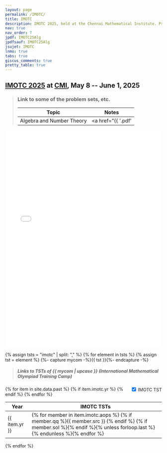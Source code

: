 ```yaml
---
layout: page
permalink: /IMOTC/
title: IMOTC
description: IMOTC 2025, held at the Chennai Mathematical Institute. Problem set, Solutions, Questions, Answers, Hints, Walkthroughs, Discussions, Solutions in pdf.
nav: true
nav_order: 7
jpdf: IMOTC25Alg
jpdfsauf: IMOTC25Alg
jsujet: IMOTC
lnmo: true
tabs: true
giscus_comments: true
pretty_table: true
---
```


## [IMOTC 2025](https://olympiads.hbcse.tifr.res.in/mathematical-olympiad-2024-2025/) at [CMI](https://www.cmi.ac.in/), May 8 -- June 1, 2025

> ### Link to some of the problem sets, etc.
>
> |      Topic          |          Notes      |
> | :------------: | :------------: |
> | Algebra and Number Theory | <a href="{{ '.pdf' | prepend: page.jpdf | prepend: '/' | prepend: page.jsujet | prepend: 'assets/pdf/' | relative_url }}" target="_blank" rel="noopener noreferrer"><i class="fa-solid fa-file-pdf fa-2x"></i></a> |
>

<iframe src="{{ site.baseurl }}/assets/pdf/IMOTC/IMOTC25Alg.pdf" width="100%" height="700" frameborder="no" border="0" marginwidth="0" marginheight="0"></iframe>


{% assign tsts = "imotc" | split: "," %}
{% for element in tsts %}
{% assign tst = element %}
{%- capture mycom -%}{{ tst }}{%- endcapture -%}

> ##### Links to TSTs of {{ mycom | upcase }} (International Mathematical Olympiad Training Camp)

<!-- Column Toggle Checkboxes -->
<div id="column-controls" style="float: right; margin-left: 1rem;">
  <label><input type="checkbox" class="toggle-col" data-col="1" checked> IMOTC TST</label>
</div>

<!-- Table -->
<table
  role="table"
  data-click-to-select="true"
  data-pagination="true"
  data-search="true"
  data-search-placeholder="please write here to search"
  data-show-columns="false"
  data-show-refresh="false"
  data-id-field="id"
  class="table"
>
  <thead>
    <tr>
      <th scope="col" data-field="yr" data-halign="center" data-align="center" data-sortable="true" >Year</th>
      <th scope="col" data-field="inmo" data-halign="center" data-align="center" >IMOTC TSTs</th>
    </tr>
  </thead>
  <tbody>
    {% for item in site.data.past %}
    {% if item.imotc.yr %}
      <tr>
        <td>{{ item.yr }} </td>
        <td>{% for member in item.imotc.aops %} {% if member.qq %}{{ member.src }} <a href="{{ member.qq }}" target="_blank" rel="noopener noreferrer"><i class="fa-solid fa-globe fa-2x"></i></a> {% endif %} {% if member.sol %}<a href="{{ member.sol }}" target="_blank" rel="noopener noreferrer"><i class="fa-solid fa-file-pdf fa-2x"></i></a>{% endif %}{% unless forloop.last %} <br>{% endunless %}{% endfor %}</td>
      </tr>
    {% endif %}
    {% endfor %}
  </tbody>
</table>


<!-- Script to toggle column visibility -->
<script>
  document.addEventListener('DOMContentLoaded', function () {
    const checkboxes = document.querySelectorAll('.toggle-col');

    checkboxes.forEach(function (checkbox) {
      checkbox.addEventListener('change', function () {
        const colIndex = parseInt(this.getAttribute('data-col')) + 1; // Adjust for checkbox column
        const display = this.checked ? '' : 'none';

        document.querySelectorAll('table tr').forEach(function (row) {
          const cell = row.querySelector(`td:nth-child(${colIndex}), th:nth-child(${colIndex})`);
          if (cell) cell.style.display = display;
        });
      });
    });
  });
</script>
<!-- 
|    Year     | {{ mycom | upcase }}  TSTs    |
| :------------: | :------------ | :------------: |
{% for item in site.data.past %}{% if item.[tst].yr %}| {{ mycom | upcase }} {{ item.[tst].yr }} |  {% for member in item.[tst].aops %}{% if member.qq %} {{ member.cmt }} <a href="{{ member.qq }}" target="_blank" rel="noopener noreferrer"><i class="fa-solid fa-globe fa-2x"></i></a> {% endif %} {% unless forloop.last %} <br> <br>{% endunless %}{% endfor %}  {% if item.[tst].discussion %}<a href="{{ site.url }}{{ site.baseurl }}/assets/pdf/{{ tst | upcase }}/{{ item.[tst].discussion }}.pdf" target="_blank" rel="noopener noreferrer"><i class="fa-solid fa-file-pdf fa-2x"></i></a>{% endif %}     {% if item.[tst].rk %}{{ item.[tst].rk }}{% endif %}    |
{% endif %}{% endfor %}
{% unless forloop.last %} --- {% endunless %} -->
{% endfor %}

